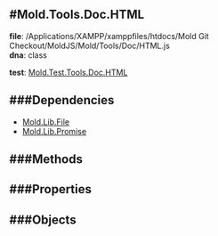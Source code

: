 
#Mold.Tools.Doc.HTML
---------------------------------------

__file__: /Applications/XAMPP/xamppfiles/htdocs/Mold Git Checkout/MoldJS/Mold/Tools/Doc/HTML.js  
__dna__: class  


	

__test__: [Mold.Test.Tools.Doc.HTML](../../../Mold/Test/Tools/Doc/HTML.md) 






###Dependencies
--------------

* [Mold.Lib.File](../../../Mold/Lib/File.md) 
* [Mold.Lib.Promise](../../../Mold/Lib/Promise.md) 



   
###Methods
--------------
 

 
  
###Properties
-------------


 

###Objects
------------



		
